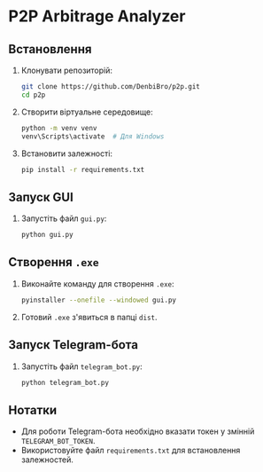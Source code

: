 # P2P Arbitrage Analyzer

## Встановлення
1. Клонувати репозиторій:
   ```bash
   git clone https://github.com/DenbiBro/p2p.git
   cd p2p
   ```

2. Створити віртуальне середовище:
   ```bash
   python -m venv venv
   venv\Scripts\activate  # Для Windows
   ```

3. Встановити залежності:
   ```bash
   pip install -r requirements.txt
   ```

## Запуск GUI
1. Запустіть файл `gui.py`:
   ```bash
   python gui.py
   ```

## Створення `.exe`
1. Виконайте команду для створення `.exe`:
   ```bash
   pyinstaller --onefile --windowed gui.py
   ```

2. Готовий `.exe` з'явиться в папці `dist`.

## Запуск Telegram-бота
1. Запустіть файл `telegram_bot.py`:
   ```bash
   python telegram_bot.py
   ```

## Нотатки
- Для роботи Telegram-бота необхідно вказати токен у змінній `TELEGRAM_BOT_TOKEN`.
- Використовуйте файл `requirements.txt` для встановлення залежностей.